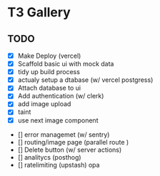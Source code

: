 # T3 Gallery 

## TODO

- [x] Make Deploy (vercel)
- [x] Scaffold basic ui with mock data 
- [x] tidy up build process
- [X]  actualy setup a dtabase (w/ vercel postgress)
- [x] Attach database to ui 
- [x] Add authentication (w/ clerk)
- [x] add image upload
- [x] taint
- [x] use next image component
- [] error managemet (w/ sentry)
- [] routing/image page (parallel route )
- [] Delete button (w/ server actions)
- [] analitycs (posthog)
- [] ratelimiting (upstash)
opa